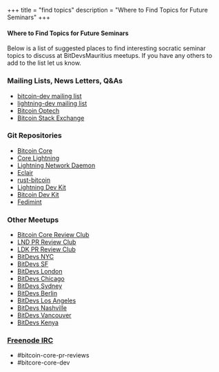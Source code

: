 +++
title = "find topics"
description = "Where to Find Topics for Future Seminars"
+++

#### Where to Find Topics for Future Seminars

Below is a list of suggested places to find interesting socratic seminar topics to discuss at
BitDevsMauritius meetups. If you have any others to add to the list let us know.

### Mailing Lists, News Letters, Q&As

- [bitcoin-dev mailing list](https://lists.linuxfoundation.org/mailman/listinfo/bitcoin-dev)
- [lightning-dev mailing list](https://lists.linuxfoundation.org/mailman/listinfo/lightning-dev)
- [Bitcoin Optech](https://bitcoinops.org/)
- [Bitcoin Stack Exchange](https://bitcoin.stackexchange.com/)

### Git Repositories

- [Bitcoin Core](https://github.com/bitcoin/bitcoin)
- [Core Lightning](https://github.com/ElementsProject/lightning)
- [Lightning Network Daemon](https://github.com/lightningnetwork/lnd)
- [Eclair](https://github.com/ACINQ/eclair)
- [rust-bitcoin](https://github.com/rust-bitcoin)
- [Lightning Dev Kit](https://github.com/orgs/lightningdevkit)
- [Bitcoin Dev Kit](https://github.com/bitcoindevkit)
- [Fedimint](https://github.com/fedimint)

### Other Meetups

- [Bitcoin Core Review Club](https://bitcoincore.reviews/)
- [LND PR Review Club](https://lnd.reviews/)
- [LDK PR Review Club](https://ldk.reviews/)
- [BitDevs NYC](https://bitdevs.org)
- [BitDevs SF](https://www.sfbitcoindevs.org/)
- [BitDevs London](https://www.meetup.com/London-Bitcoin-Devs/)
- [BitDevs Chicago](http://chibitdevs.org/)
- [BitDevs Sydney](https://www.meetup.com/Bitcoin_Sydney/)
- [BitDevs Berlin](https://bitdevs.berlin/)
- [BitDevs Los Angeles](https://bitdevsla.org)
- [BitDevs Nashville](https://nashbitdevs.org/)
- [BitDevs Vancouver](https://bitdevs.ca/)
- [BitDevs Kenya](https://www.bitdevsnbo.org/)

### [Freenode IRC](https://freenode.net/)

- #bitcoin-core-pr-reviews
- #bitcore-core-dev
